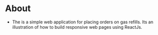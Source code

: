 # About
- The is a simple web application for placing orders on gas refills. Its an illustration of how to build responsive web pages using ReactJs.

